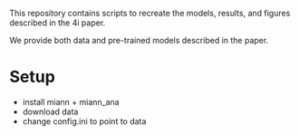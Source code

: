 This repository contains scripts to recreate the models, results, and figures described in the 4i paper.

We provide both data and pre-trained models described in the paper. 

# Setup
- install miann + miann_ana
- download data
- change config.ini to point to data